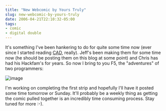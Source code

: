 ```yaml
---
title: "New Webcomic by Yours Truly"
slug: new-webcomic-by-yours-truly
date: 2006-04-21T22:10:32-05:00
tags:
- comic
- digital double
---
```

It's something I've been hankering to do for quite some time now (ever since I started reading [CAD](http://www.cad-comic.com/), really). Jeff's been making them for some time now (he should be posting them on this blog at some point) and Chris has had his Hackfam's for years. So now I bring to you F5, the "adventures" of two programmers:

![](http://www.dxprog.com/f5/F5_panel.png "image")

I'm working on completing the first strip and hopefully I'll have it posted some time tomorrow or Sunday. It'll probably be a weekly thing as getting the comic pulled together is an incredibly time consuming process. Stay tuned for more :-).
